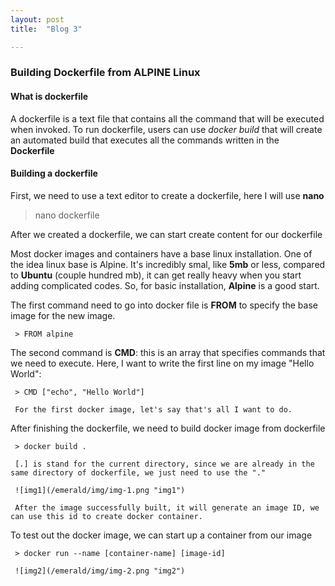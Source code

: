```yaml
---
layout: post
title:  "Blog 3"

---
```


### Building Dockerfile from ALPINE Linux

#### What is dockerfile

A dockerfile is a text file that contains all the command that will be executed when invoked. To run dockerfile, users can use *docker build* that will create an automated build that executes all the commands written in the **Dockerfile**

#### Building a dockerfile

First, we need to use a text editor to create a dockerfile, here I will use **nano**

> nano dockerfile

After we created a dockerfile, we can start create content for our dockerfile

Most docker images and containers have a base linux installation. One of the idea linux base is Alpine. It's incredibly smal, like **5mb** or less, compared to **Ubuntu** (couple hundred mb), it can get really heavy when you start adding complicated codes. So, for basic installation, **Alpine** is a good start.

  The first command need to go into docker file is **FROM** to specify the base image for the new image.

     > FROM alpine 

  The second command is **CMD**: this is an array that specifies commands that we need to execute. Here, I want to write the first line on my image "Hello World": 

     > CMD ["echo", "Hello World"]

     For the first docker image, let's say that's all I want to do. 

  After finishing the dockerfile, we need to build docker image from dockerfile

     > docker build . 

     [.] is stand for the current directory, since we are already in the same directory of dockerfile, we just need to use the "."

     ![img1](/emerald/img/img-1.png "img1")

     After the image successfully built, it will generate an image ID, we can use this id to create docker container.

  To test out the docker image, we can start up a container from our image

     > docker run --name [container-name] [image-id]

     ![img2](/emerald/img/img-2.png "img2")


